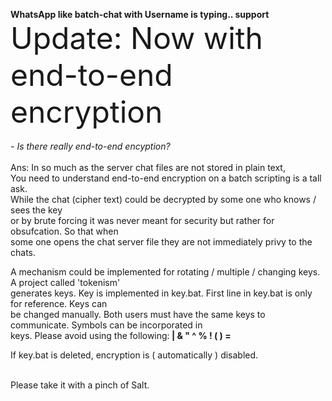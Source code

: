 <b> WhatsApp like batch-chat with Username is typing.. support</b>
<br><font size=23>Update: Now with end-to-end encryption</font></br>
<br>- *Is there really end-to-end encyption?*</br>
<br>Ans: In so much as the server chat files are not stored in plain text,
<br>You need to understand end-to-end encryption on a batch scripting is a tall ask.
<br>While the chat (cipher text) could be decrypted by some one who knows / sees the key<br> or by brute
forcing it was never meant for security but rather for obsufcation. So that when<br> some one
opens the chat server file they are not immediately privy to the chats.</br>

A mechanism could be implemented for rotating / multiple / changing keys. A project called 'tokenism'<br>
generates keys. Key is implemented in key.bat. First line in key.bat is only for reference. Keys can<br>
be changed manually. Both users must have the same keys to communicate. Symbols can be incorporated in<br>
keys. Please avoid using the following:<b> |  & " ^ % ! (  ) = </b>

If key.bat is deleted, encryption is ( automatically ) disabled.

<br>Please take it with a pinch of Salt.</br>
